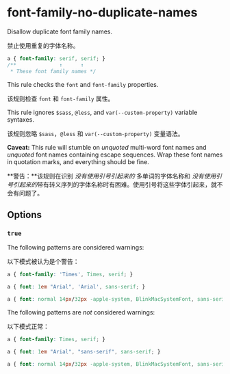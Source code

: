 # font-family-no-duplicate-names

Disallow duplicate font family names.

禁止使用重复的字体名称。

```css
a { font-family: serif, serif; }
/**              ↑      ↑
 * These font family names */
```

This rule checks the `font` and `font-family` properties.

该规则检查 `font` 和 `font-family` 属性。

This rule ignores `$sass`, `@less`, and `var(--custom-property)` variable syntaxes.

该规则忽略 `$sass`，`@less` 和 `var(--custom-property)` 变量语法。

**Caveat:** This rule will stumble on *unquoted* multi-word font names and *unquoted* font names containing escape sequences. Wrap these font names in quotation marks, and everything should be fine.

**警告：**该规则在识别 *没有使用引号引起来的* 多单词的字体名称和 *没有使用引号引起来的*带有转义序列的字体名称时有困难。使用引号将这些字体引起来，就不会有问题了。

## Options

### `true`

The following patterns are considered warnings:

以下模式被认为是个警告：

```css
a { font-family: 'Times', Times, serif; }
```

```css
a { font: 1em "Arial", 'Arial', sans-serif; }
```

```css
a { font: normal 14px/32px -apple-system, BlinkMacSystemFont, sans-serif, sans-serif; }
```

The following patterns are *not* considered warnings:

以下模式正常：

```css
a { font-family: Times, serif; }
```

```css
a { font: 1em "Arial", "sans-serif", sans-serif; }
```

```css
a { font: normal 14px/32px -apple-system, BlinkMacSystemFont, sans-serif; }
```
